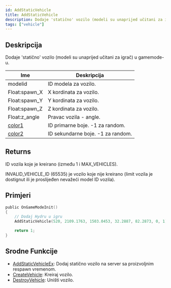 ```yaml
---
id: AddStaticVehicle
title: AddStaticVehicle
description: Dodaje 'statično' vozilo (modeli su unaprijed učitani za igrač) u gamemode-u.
tags: ["vehicle"]
---
```


## Deskripcija

Dodaje 'statično' vozilo (modeli su unaprijed učitani za igrač) u gamemode-u.

| Ime                                      | Deskripcija                       |
| ---------------------------------------- | --------------------------------- |
| modelid                                  | ID modela za vozilo.              |
| Float:spawn_X                            | X kordinata za vozilo.            |
| Float:spawn_Y                            | Y kordinata za vozilo.            |
| Float:spawn_Z                            | Z kordinata za vozilo.            |
| Float:z_angle                            | Pravac vozila - angle.            |
| [color1](../resources/vehiclecolorid.md) | ID primarne boje. -1 za random.   |
| [color2](../resources/vehiclecolorid.md) | ID sekundarne boje. -1 za random. |

## Returns

ID vozila koje je kreirano (između 1 i MAX_VEHICLES).

INVALID_VEHICLE_ID (65535) je vozilo koje nije kreirano (limit vozila je dostignut ili je proslijeđen nevažeći model ID vozila).

## Primjeri

```c
public OnGameModeInit()
{
    // Dodaj Hydru u igru
    AddStaticVehicle(520, 2109.1763, 1503.0453, 32.2887, 82.2873, 0, 1);

    return 1;
}
```

## Srodne Funkcije

- [AddStaticVehicleEx](AddStaticVehicleEx.md): Dodaj statično vozilo na server sa proizvoljnim respawn vremenom.
- [CreateVehicle](CreateVehicle.md): Kreiraj vozilo.
- [DestroyVehicle](DestroyVehicle.md): Uništi vozilo.
